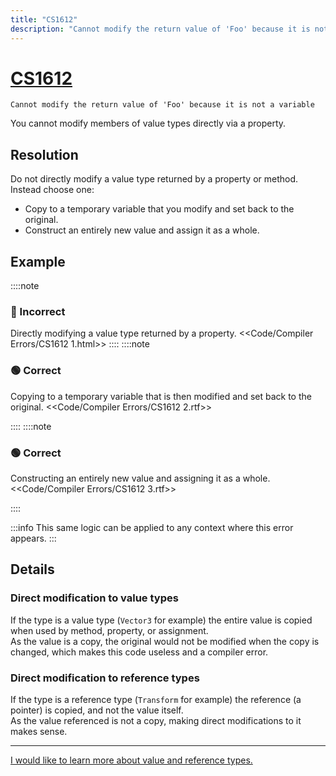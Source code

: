 ```yaml
---
title: "CS1612"
description: "Cannot modify the return value of 'Foo' because it is not a variable"
---
```

# [CS1612](https://docs.microsoft.com/en-us/dotnet/csharp/language-reference/compiler-messages/cs1612)

```
Cannot modify the return value of 'Foo' because it is not a variable
```

You cannot modify members of value types directly via a property.

## Resolution
Do not directly modify a value type returned by a property or method.
Instead choose one:
- Copy to a temporary variable that you modify and set back to the original.
- Construct an entirely new value and assign it as a whole.

## Example
::::note
### 🔴 Incorrect
Directly modifying a value type returned by a property.
<<Code/Compiler Errors/CS1612 1.html>>
::::
::::note
### 🟢 Correct
Copying to a temporary variable that is then modified and set back to the original.
<<Code/Compiler Errors/CS1612 2.rtf>>

::::
::::note
### 🟢 Correct
Constructing an entirely new value and assigning it as a whole.
<<Code/Compiler Errors/CS1612 3.rtf>>

::::

:::info
This same logic can be applied to any context where this error appears.
:::

## Details
### Direct modification to value types
If the type is a value type (`Vector3` for example) the entire value is copied when used by method, property, or assignment.  
As the value is a copy, the original would not be modified when the copy is changed, which makes this code useless and a compiler error.

### Direct modification to reference types
If the type is a reference type (`Transform` for example) the reference (a pointer) is copied, and not the value itself.  
As the value referenced is not a copy, making direct modifications to it makes sense.

---

[I would like to learn more about value and reference types.](../Value%20And%20Reference%20Types.md)
